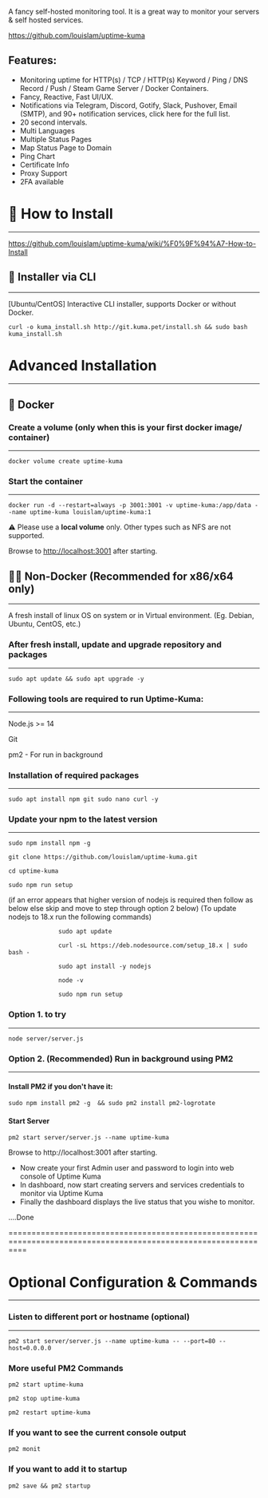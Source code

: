 A fancy self-hosted monitoring tool. It  is a great way to monitor your servers & self hosted services.

https://github.com/louislam/uptime-kuma


Features: 
--

- Monitoring uptime for HTTP(s) / TCP / HTTP(s) Keyword / Ping / DNS Record / Push / Steam Game Server / Docker Containers.
- Fancy, Reactive, Fast UI/UX.
- Notifications via Telegram, Discord, Gotify, Slack, Pushover, Email (SMTP), and 90+ notification services, click here for the full list.
- 20 second intervals.
- Multi Languages
- Multiple Status Pages
- Map Status Page to Domain
- Ping Chart
 - Certificate Info
- Proxy Support
- 2FA available


# 🔧 How to Install
--------------------
https://github.com/louislam/uptime-kuma/wiki/%F0%9F%94%A7-How-to-Install


## 🚀 Installer via CLI
------------------------
[Ubuntu/CentOS] Interactive CLI installer, supports Docker or without Docker.

    curl -o kuma_install.sh http://git.kuma.pet/install.sh && sudo bash kuma_install.sh


# Advanced Installation
-----------------------
## 🐳 Docker

### Create a volume (only when this is your first docker image/ container)
---------------------------------------------------------------------------

    docker volume create uptime-kuma


### Start the container
-----------------------

    docker run -d --restart=always -p 3001:3001 -v uptime-kuma:/app/data --name uptime-kuma louislam/uptime-kuma:1 

⚠️ Please use a **local volume** only. Other types such as NFS are not supported.

Browse to [http://localhost:3001](http://localhost:3001/) after starting.




## 💪🏻 Non-Docker (Recommended for x86/x64 only)
------------------------------------------------
A fresh install of linux OS on system or in Virtual environment. (Eg. Debian, Ubuntu, CentOS, etc.) 

### After fresh install, update and upgrade repository and packages
-----------------------------------------------------------------------
     
    sudo apt update && sudo apt upgrade -y


### Following tools are required to run Uptime-Kuma:
----------------------------------------------------

Node.js >= 14

Git

pm2 - For run in background



### Installation of required packages
-------------------------------------

    sudo apt install npm git sudo nano curl -y


### Update your npm to the latest version
-----------------------------------------

    sudo npm install npm -g

    git clone https://github.com/louislam/uptime-kuma.git

    cd uptime-kuma

    sudo npm run setup                   
   (if an error appears that higher version of nodejs is required then follow as below else skip and move to step through option 2 below)
                (To update nodejs to 18.x run the following commands)
                
                  sudo apt update
                  
                  curl -sL https://deb.nodesource.com/setup_18.x | sudo bash -
                  
                  sudo apt install -y nodejs
                  
                  node -v
                  
                  sudo npm run setup



### Option 1. to try 
--------------------

    node server/server.js


### Option 2. (Recommended)  Run in background using PM2
--------------------------------------------------------

#### Install PM2 if you don't have it: 


    sudo npm install pm2 -g  && sudo pm2 install pm2-logrotate

#### Start Server


    pm2 start server/server.js --name uptime-kuma

Browse to http://localhost:3001 after starting.



- Now create your first Admin user and password to login into web console of Uptime Kuma
- In dashboard, now start creating servers and services credentials to monitor via Uptime Kuma
- Finally the dashboard displays the live status that you wishe to monitor.



....Done



================================================================================================================
# Optional Configuration & Commands 
-----------------------------------

### Listen to different port or hostname (optional)
---------------------------------------------------

    pm2 start server/server.js --name uptime-kuma -- --port=80 --host=0.0.0.0


### More useful PM2 Commands


    pm2 start uptime-kuma

    pm2 stop uptime-kuma

    pm2 restart uptime-kuma

### If you want to see the current console output

    pm2 monit


### If you want to add it to startup

    pm2 save && pm2 startup


